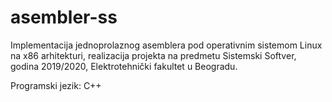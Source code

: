 # asembler-ss
Implementacija jednoprolaznog asemblera pod operativnim sistemom Linux na x86 arhitekturi, realizacija projekta na predmetu Sistemski Softver, godina 2019/2020, Elektrotehnički fakultet u Beogradu.

Programski jezik: C++
